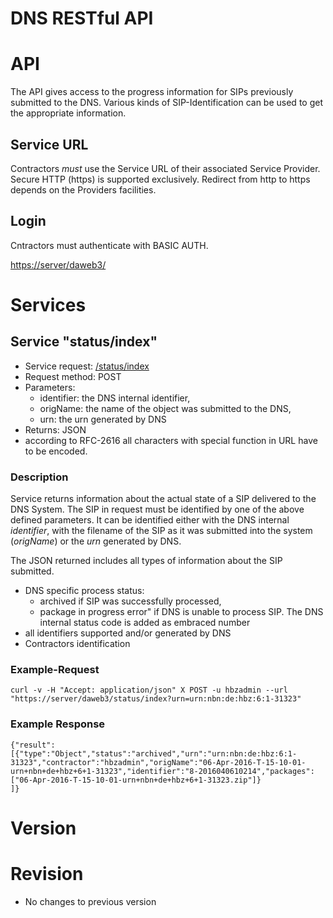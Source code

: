 DNS RESTful API             
========      

# API
The API gives access to the progress information for SIPs previously submitted to the DNS. Various kinds of SIP-Identification can be used to get the appropriate information.

## Service URL
Contractors *must* use the Service URL of their associated Service Provider. Secure HTTP (https) is supported exclusively. Redirect from http to https depends on the Providers facilities. 

## Login
Cntractors must authenticate with BASIC AUTH.

[https://server/daweb3/](https://Server/daweb3/)

# Services

## Service "status/index"
* Service request: [/status/index](https://server/daweb3/status/index)
* Request method: POST
* Parameters:
    * identifier: the DNS internal identifier,
    * origName: the name of the object was submitted to the DNS,
    * urn: the urn generated by DNS
* Returns: JSON
* according to RFC-2616 all characters with special function in URL have to be encoded. 

### Description
Service returns information about the actual state of a SIP delivered to the DNS System. The SIP in request must be identified by one of the above defined parameters. It can be identified either with the DNS internal *identifier*, with the filename of the SIP as it was submitted into the system (*origName*) or the *urn* generated by DNS.

The JSON returned includes all types of information about the SIP submitted. 

* DNS specific process status: 
    * archived if SIP was successfully processed, 
    * package in progress error" if DNS is unable to process SIP. The DNS internal status code is added as embraced number 
* all identifiers supported and/or generated by DNS
* Contractors identification

### Example-Request

    curl -v -H "Accept: application/json" X POST -u hbzadmin --url "https://server/daweb3/status/index?urn=urn:nbn:de:hbz:6:1-31323"

### Example Response    

    {"result":
    [{"type":"Object","status":"archived","urn":"urn:nbn:de:hbz:6:1-31323","contractor":"hbzadmin","origName":"06-Apr-2016-T-15-10-01-urn+nbn+de+hbz+6+1-31323","identifier":"8-2016040610214","packages":["06-Apr-2016-T-15-10-01-urn+nbn+de+hbz+6+1-31323.zip"]}
    ]}

# Version

# Revision
* No changes to previous version  
